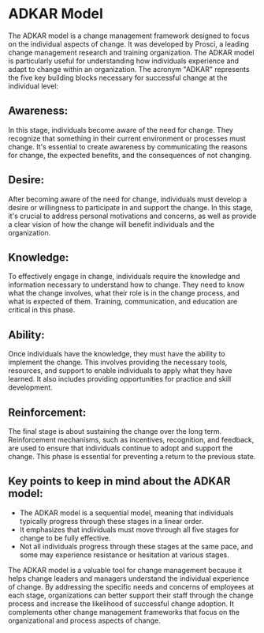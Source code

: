 # ADKAR Model

The ADKAR model is a change management framework designed to focus on the individual aspects of change. It was developed by Prosci, a leading change management research and training organization. The ADKAR model is particularly useful for understanding how individuals experience and adapt to change within an organization. The acronym "ADKAR" represents the five key building blocks necessary for successful change at the individual level:

## Awareness:

In this stage, individuals become aware of the need for change. They recognize that something in their current environment or processes must change. It's essential to create awareness by communicating the reasons for change, the expected benefits, and the consequences of not changing.

## Desire:

After becoming aware of the need for change, individuals must develop a desire or willingness to participate in and support the change. In this stage, it's crucial to address personal motivations and concerns, as well as provide a clear vision of how the change will benefit individuals and the organization.

## Knowledge:

To effectively engage in change, individuals require the knowledge and information necessary to understand how to change. They need to know what the change involves, what their role is in the change process, and what is expected of them. Training, communication, and education are critical in this phase.

## Ability:

Once individuals have the knowledge, they must have the ability to implement the change. This involves providing the necessary tools, resources, and support to enable individuals to apply what they have learned. It also includes providing opportunities for practice and skill development.

## Reinforcement:

The final stage is about sustaining the change over the long term. Reinforcement mechanisms, such as incentives, recognition, and feedback, are used to ensure that individuals continue to adopt and support the change. This phase is essential for preventing a return to the previous state.

## Key points to keep in mind about the ADKAR model:

- The  ADKAR model is a sequential model, meaning that individuals typically progress through these stages in a linear order.
- It emphasizes that individuals must move through all five stages for change to be fully effective.
- Not all individuals progress through these stages at the same pace, and some may experience resistance or hesitation at various stages.

The ADKAR model is a valuable tool for change management because it helps change leaders and managers understand the individual experience of change. By addressing the specific needs and concerns of employees at each stage, organizations can better support their staff through the change process and increase the likelihood of successful change adoption. It complements other change management frameworks that focus on the organizational and process aspects of change.